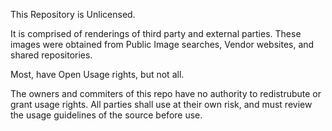 This Repository is Unlicensed.  

It is comprised of renderings of third party and external parties.  These images were obtained from Public Image searches, Vendor websites, and shared repositories.  

Most, have Open Usage rights, but not all.

The owners and commiters of this repo have no authority to redistrubute or grant usage rights.  All parties shall use at their own risk, and must review the usage guidelines of the source before use.
